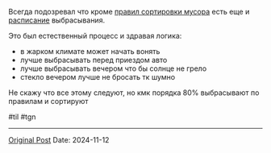 Всегда подозревал что кроме [правил сортировки мусора](312.md) есть еще и [расписание](https://www.tarragona.cat/neteja-i-medi-ambient/fitxers/imatges-1/horari-recollida-brossa-ciutat/view) выбрасывания.

Это был естественный процесс и здравая логика:
- в жарком климате может начать вонять
- лучше выбрасывать перед приездом авто
- лучше выбрасывать вечером что бы солнце не грело
- стекло вечером лучше не бросать тк шумно

Не скажу что все этому следуют, но кмк порядка 80% выбрасывают по правилам и сортируют 

#til #tgn

---
[Original Post](https://t.me/lev2tarragona/2802)
Date: 2024-11-12
